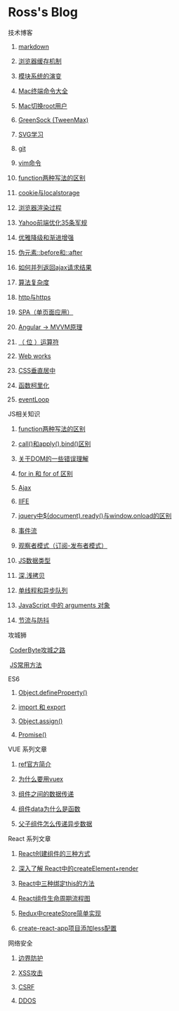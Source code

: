 # Ross's Blog
技术博客

1. [markdown](https://github.com/wenbingyan/Blog/issues/68)

1. [浏览器缓存机制](https://github.com/wenbingyan/Blog/issues/1)

2. [模块系统的演变](https://github.com/wenbingyan/Blog/issues/3)

3. [Mac终端命令大全](https://github.com/wenbingyan/Blog/issues/4)

3. [Mac切换root用户](https://github.com/wenbingyan/Blog/issues/64)

4. [GreenSock (TweenMax)](https://github.com/wenbingyan/Blog/issues/5)

5. [SVG学习](https://github.com/wenbingyan/Blog/issues/6)

6. [git](https://github.com/wenbingyan/git)

6. [vim命令](https://github.com/wenbingyan/Blog/issues/7)

7. [function两种写法的区别](https://github.com/wenbingyan/Blog/issues/20)

8. [cookie与localstorage](https://github.com/wenbingyan/Blog/issues/27)

9. [浏览器渲染过程](https://github.com/wenbingyan/Blog/issues/29)

10. [Yahoo前端优化35条军规](https://github.com/wenbingyan/Blog/issues/30)

11. [优雅降级和渐进增强](https://github.com/wenbingyan/Blog/issues/32)

12. [伪元素::before和::after](https://github.com/wenbingyan/Blog/issues/50)

13. [如何并列返回ajax请求结果](https://github.com/wenbingyan/Blog/issues/57)

14. [算法复杂度](https://github.com/wenbingyan/Blog/issues/60)

15. [http与https](https://github.com/wenbingyan/Blog/issues/61)

16. [ SPA（单页面应用）](https://github.com/wenbingyan/Blog/issues/62)

17. [Angular -> MVVM原理](https://github.com/wenbingyan/Blog/issues/64)

18. [（ 位 ）运算符](https://github.com/wenbingyan/Blog/issues/65)

18. [Web works](https://github.com/wenbingyan/Blog/issues/66)

18. [CSS垂直居中](https://github.com/wenbingyan/Blog/issues/72)

18. [函数柯里化](https://github.com/wenbingyan/Blog/issues/73)

18. [eventLoop](https://github.com/wenbingyan/Blog/issues/74)

JS相关知识

1. [function两种写法的区别](https://github.com/wenbingyan/Blog/issues/20)

2. [call()和apply(),bind()区别](https://github.com/wenbingyan/Blog/issues/22)

3. [关于DOM的一些错误理解](https://github.com/wenbingyan/Blog/issues/28)

4. [for in 和 for of 区别](https://github.com/wenbingyan/Blog/issues/31)

5. [Ajax](https://github.com/wenbingyan/Blog/issues/36)

6. [IIFE](https://github.com/wenbingyan/Blog/issues/37)

7. [jquery中$(document).ready()与window.onload的区别](https://github.com/wenbingyan/Blog/issues/39)

8. [事件流](https://github.com/wenbingyan/Blog/issues/40)

9. [观察者模式（订阅-发布者模式）](https://github.com/wenbingyan/Blog/issues/41)

10. [JS数据类型](https://github.com/wenbingyan/Blog/issues/43)

11. [深,浅拷贝](https://github.com/wenbingyan/Blog/issues/56)

12. [单线程和异步队列](https://github.com/wenbingyan/Blog/issues/59)

13. [JavaScript 中的 arguments 对象](https://github.com/wenbingyan/Blog/issues/75)

14. [节流与防抖](https://github.com/wenbingyan/Blog/issues/76)

攻城狮

  [CoderByte攻城之路](https://github.com/wenbingyan/Blog/issues/8)
  
  [JS常用方法](https://github.com/wenbingyan/Blog/issues/33)

ES6

1. [Object.defineProperty()](https://github.com/wenbingyan/Blog/issues/25)

2. [import 和 export](https://github.com/wenbingyan/Blog/issues/42)

3. [Object.assign()](https://github.com/wenbingyan/Blog/issues/53)

4. [Promise()](https://github.com/wenbingyan/Blog/issues/55)
  
VUE 系列文章

1. [ref官方简介](https://github.com/wenbingyan/Blog/issues/21)

2. [为什么要用vuex](https://github.com/wenbingyan/Blog/issues/45)

3. [组件之间的数据传递](https://github.com/wenbingyan/Blog/issues/44)

4. [组件data为什么是函数](https://github.com/wenbingyan/Blog/issues/46)

4. [父子组件怎么传递异步数据](https://github.com/wenbingyan/Blog/issues/71)

React 系列文章

1. [React创建组件的三种方式](https://github.com/wenbingyan/Blog/issues/47)

2. [深入了解 React中的createElement+render](https://github.com/wenbingyan/Blog/issues/49)

3. [React中三种绑定this的方法](https://github.com/wenbingyan/Blog/issues/51)

4. [React组件生命周期流程图](https://github.com/wenbingyan/Blog/issues/52)

5. [Redux中createStore简单实现](https://github.com/wenbingyan/Blog/issues/54)

5. [create-react-app项目添加less配置](https://github.com/wenbingyan/Blog/issues/69)


网络安全

1. [边界防护](https://github.com/wenbingyan/Blog/issues/23)

2. [XSS攻击](https://github.com/wenbingyan/Blog/issues/2)

3. [CSRF](https://github.com/wenbingyan/Blog/issues/24)

4. [DDOS](https://github.com/wenbingyan/Blog/issues/26)


